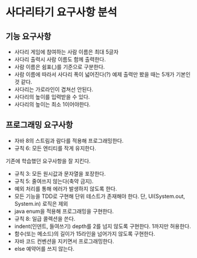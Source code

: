 # 사다리타기 요구사항 분석

## 기능 요구사항

- 사다리 게임에 참여하는 사람 이름은 최대 5글자
- 사다리 출력시 사람 이름도 함께 출력한다.
- 사람 이름은 쉼표(,)를 기준으로 구분한다.
- 사람 이름에 따라서 사다리 폭이 넓어진다(?) 예제 출력만 봤을 때는 5개가 기본인 것 같다.
- 사다리는 가로라인이 겹쳐선 안된다.
- 사다리의 높이를 입력받을 수 있다.
- 사다리의 높이는 최소 1이어야한다.

## 프로그래밍 요구사항

- 자바 8의 스트림과 람다를 적용해 프로그래밍한다.
- 규칙 6: 모든 엔티티를 작게 유지한다.

기존에 학습했던 요구사항을 잘 지킨다.

- 규칙 3: 모든 원시값과 문자열을 포장한다.
- 규칙 5: 줄여쓰지 않는다(축약 금지).
- 예외 처리를 통해 에러가 발생하지 않도록 한다.
- 모든 기능을 TDD로 구현해 단위 테스트가 존재해야 한다. 단, UI(System.out, System.in) 로직은 제외
- java enum을 적용해 프로그래밍을 구현한다.
- 규칙 8: 일급 콜렉션을 쓴다.
- indent(인덴트, 들여쓰기) depth를 2를 넘지 않도록 구현한다. 1까지만 허용한다.
- 함수(또는 메소드)의 길이가 15라인을 넘어가지 않도록 구현한다.
- 자바 코드 컨벤션을 지키면서 프로그래밍한다.
- else 예약어를 쓰지 않는다.
